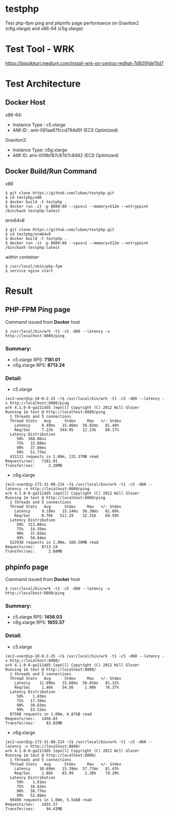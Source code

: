 # testphp
Test php-fpm ping and phpinfo page performance on Graviton2 (c6g.xlarge) and x86-64 (c5g.xlarge)

# Test Tool - WRK
https://bipulkkuri.medium.com/install-wrk-on-centos-redhat-7d9291de15d7

# Test Architecture

## Docker Host
x86-64:
* Instance Type : c5.xlarge
* AMI ID : ami-091aa67fccd794d5f (ECS Optimized)

Graviton2:
* Instance Type: c6g.xlarge
* AMI ID: ami-009b187c8747c8482 (ECS Optimized)

## Docker Build/Run Command
*x86*
```
$ git clone https://github.com/lubao/testphp.git
$ cd testphp/x86
$ docker build -t testphp .
$ docker run -it -p 8080:80 --cpus=1 --memory=512m --entrypoint /bin/bash testphp:latest
```
*arm64v8*
```
$ git clone https://github.com/lubao/testphp.git
$ cd testphp/arm64v8
$ docker build -t testphp .
$ docker run -it -p 8080:80 --cpus=1 --memory=512m --entrypoint /bin/bash testphp:latest
```
*within container*
```
$ /usr/local/sbin/php-fpm
$ service nginx start
```
# Result

## PHP-FPM Ping page
Command issued from __Docker__ host
```
$ /usr/local/bin/wrk -t1 -c5 -d60 --latency -v http://localhost:8080/ping
```

### Summary:
* c5.xlarge  RPS: __7181.01__
* c6g.xlarge RPS: __8713.24__

### Detail:
* c5.xlarge
```
[ec2-user@ip-10-0-2-25 ~]$ /usr/local/bin/wrk -t1 -c5 -d60 --latency -v http://localhost:8080/ping
wrk 4.1.0-8-ga211dd5 [epoll] Copyright (C) 2012 Will Glozer
Running 1m test @ http://localhost:8080/ping  
  1 threads and 5 connections
  Thread Stats   Avg      Stdev     Max   +/- Stdev
    Latency     9.49ms   15.46ms  56.82ms   81.49%
    Req/Sec     7.22k   344.05    12.23k    80.17%
  Latency Distribution
     50%  368.00us
     75%   15.08ms
     90%   37.86ms
     99%   51.77ms
  431111 requests in 1.00m, 132.37MB read
Requests/sec:   7181.01
Transfer/sec:      2.20MB
```

* c6g.xlarge
```
[ec2-user@ip-172-31-88-214 ~]$ /usr/local/bin/wrk -t1 -c5 -d60 --latency -v http://localhost:8080/ping
wrk 4.1.0-8-ga211dd5 [epoll] Copyright (C) 2012 Will Glozer
Running 1m test @ http://localhost:8080/ping
  1 threads and 5 connections
  Thread Stats   Avg      Stdev     Max   +/- Stdev
    Latency     9.18ms   15.14ms  56.38ms   81.60%
    Req/Sec     8.76k   511.29    12.31k    69.50%
  Latency Distribution
     50%  313.00us
     75%   14.35ms
     90%   37.02ms
     99%   50.84ms
  522938 requests in 1.00m, 160.56MB read
Requests/sec:   8713.24
Transfer/sec:      2.68MB
```

## phpinfo page
Command issued from __Docker__ host
```
$ /usr/local/bin/wrk -t1 -c5 -d60 --latency -v http://localhost:8080/ping
```

### Summary:
* c5.xlarge  RPS: __1456.03__
* c6g.xlarge RPS: __1655.57__

### Detail:
* c5.xlarge
```
[ec2-user@ip-10-0-2-25 ~]$ /usr/local/bin/wrk -t1 -c5 -d60 --latency -v http://localhost:8080/
wrk 4.1.0-8-ga211dd5 [epoll] Copyright (C) 2012 Will Glozer
Running 1m test @ http://localhost:8080/
  1 threads and 5 connections
  Thread Stats   Avg      Stdev     Max   +/- Stdev
    Latency    11.09ms   15.60ms  58.01ms   81.32%
    Req/Sec     1.46k    54.56     1.90k    76.37%
  Latency Distribution
     50%    1.83ms
     75%   17.50ms
     90%   39.63ms
     99%   53.52ms
  87508 requests in 1.00m, 4.87GB read
Requests/sec:   1456.03
Transfer/sec:     83.02MB
```

* c6g.xlarge
```
[ec2-user@ip-172-31-88-214 ~]$ /usr/local/bin/wrk -t1 -c5 -d60 --latency -v http://localhost:8080/
wrk 4.1.0-8-ga211dd5 [epoll] Copyright (C) 2012 Will Glozer
Running 1m test @ http://localhost:8080/
  1 threads and 5 connections
  Thread Stats   Avg      Stdev     Max   +/- Stdev
    Latency    10.69ms   15.39ms  57.77ms   81.43%
    Req/Sec     1.66k    83.99     2.38k    79.20%
  Latency Distribution
     50%    1.61ms
     75%   16.62ms
     90%   38.77ms
     99%   52.86ms
  99499 requests in 1.00m, 5.54GB read
Requests/sec:   1655.57
Transfer/sec:     94.41MB
```


